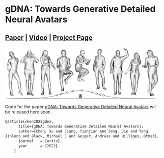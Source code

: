 # gDNA: Towards Generative Detailed Neural Avatars
## [Paper](https://ait.ethz.ch/projects/2022/gdna/downloads/main.pdf) | [Video](https://youtu.be/cyQCijencJE) | [Project Page](https://xuchen-ethz.github.io/gdna/)

<img src="assets/fig_teaser.png" /> 

Code for the paper [gDNA: Towards Generative Detailed Neural Avatars](https://ait.ethz.ch/projects/2022/gdna/downloads/main.pdf) will be released here soon.

```
@article{chen2022gdna,
      title={gDNA: Towards Generative Detailed Neural Avatars},
      author={Chen, Xu and Jiang, Tianjian and Song, Jie and Yang, Jinlong and Black, Michael J and Geiger, Andreas and Hilliges, Otmar},    
      journal   = {arXiv},
      year      = {2022}
    }
```
